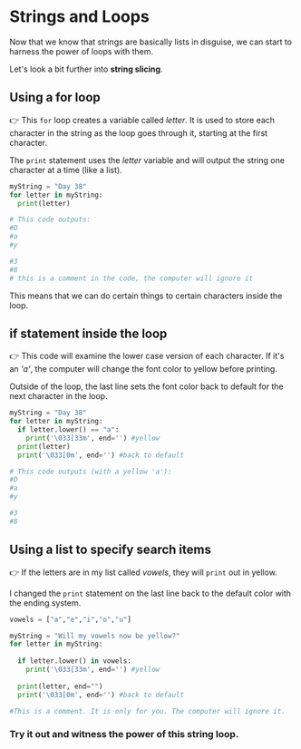# Strings and Loops

Now that we know that strings are basically lists in disguise, we can start to harness the power of loops with them.

Let's look a bit further into **string slicing**.



## Using a for loop


👉 This `for` loop creates a variable called *letter*. It is used to store each character in the string as the loop goes through it, starting at the first character.

The `print` statement uses the *letter* variable and will output the string one character at a time (like a list).


```python
myString = "Day 38"
for letter in myString:
  print(letter)

# This code outputs:
#D
#a
#y

#3
#8
# this is a comment in the code, the computer will ignore it
```
This means that we can do certain things to certain characters inside the loop.

## if statement inside the loop


👉 This code will examine the lower case version of each character. If it's an *'a'*, the computer will change the font color to yellow before printing.

Outside of the loop, the last line sets the font color back to default for the next character in the loop.

```python
myString = "Day 38"
for letter in myString:
  if letter.lower() == "a":
    print('\033[33m', end='') #yellow
  print(letter)
  print('\033[0m', end='') #back to default

# This code outputs (with a yellow 'a'):
#D
#a
#y

#3
#8
```
## Using a list to specify search items

👉 If the letters are in my list called *vowels*, they will `print` out in yellow.  


I changed the `print` statement on the last line back to the default color with the ending system.

```python
vowels = ["a","e","i","o","u"]

myString = "Will my vowels now be yellow?"
for letter in myString:
  
  if letter.lower() in vowels:
    print('\033[33m', end='') #yellow
    
  print(letter, end="")
  print('\033[0m', end='') #back to default
```

```python
#This is a comment. It is only for you. The computer will ignore it.
```
### Try it out and witness the power of this string loop.